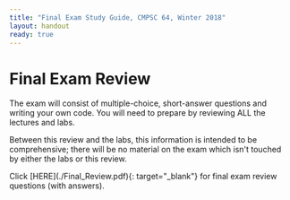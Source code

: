 ```yaml
---
title: "Final Exam Study Guide, CMPSC 64, Winter 2018"
layout: handout
ready: true
---
```

<h1>Final Exam Review</h1>
<p>
  The exam will consist of multiple-choice, short-answer questions and writing your own code. You will need to prepare by reviewing ALL the lectures and labs.
</p>
<p>
Between this review and the labs, this information is intended to be comprehensive; there will be no material on the exam which isn't touched by either the labs or this review.
</p>
<p>
Click [HERE](./Final_Review.pdf){: target="_blank"} for final exam review questions (with answers).
</p>

